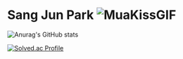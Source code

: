 # Sang Jun Park ![MuaKissGIF](https://user-images.githubusercontent.com/69152942/210774514-51ea8e0d-1b47-44c2-a354-8401ec0dd9e6.gif)


![Anurag's GitHub stats](https://github-readme-stats.vercel.app/api?username=sangjun0412&show_icons=true&theme=orange)

[![Solved.ac Profile](http://mazassumnida.wtf/api/v2/generate_badge?boj=guaba0412)](https://solved.ac/guaba0412/)
